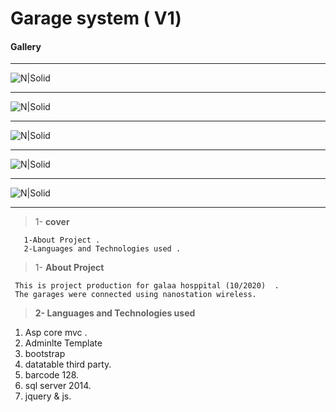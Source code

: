 # Garage system ( V1)

#### Gallery  
 
------------


![N|Solid](https://res.cloudinary.com/dxb44v7tw/image/upload/v1624830634/garage/garage1_yg7gye.jpg)

------------



![N|Solid](https://res.cloudinary.com/dxb44v7tw/image/upload/v1624830634/garage/garage3_x5qrlw.jpg)

------------


![N|Solid](https://res.cloudinary.com/dxb44v7tw/image/upload/v1624830634/garage/garage5_v6h3al.jpg)

------------


![N|Solid](https://res.cloudinary.com/dxb44v7tw/image/upload/v1624830634/garage/garge2_lhdom5.jpg)

------------


![N|Solid](https://res.cloudinary.com/dxb44v7tw/image/upload/v1624830634/garage/garage2_f4mblj.jpg)

------------


>  1-  **cover** 
      
       1-About Project .
       2-Languages and Technologies used .
      
>  1- **About Project**
  
     This is project production for galaa hosppital (10/2020)  .
	 The garages were connected using nanostation wireless.
	 
 
> **2- Languages and Technologies used**
1.    Asp core mvc .
2.   Adminlte Template 
3.   bootstrap 
4.   datatable third party.
5.  barcode 128.
6.  sql server 2014.
7.   jquery & js.
 
			
 
 
 
